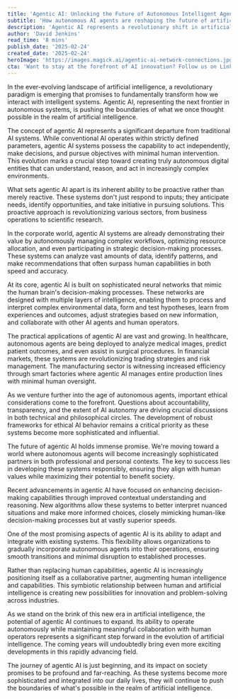 ```yaml
---
title: 'Agentic AI: Unlocking the Future of Autonomous Intelligent Agents'
subtitle: 'How autonomous AI agents are reshaping the future of artificial intelligence'
description: 'Agentic AI represents a revolutionary shift in artificial intelligence, enabling systems to act autonomously, make independent decisions, and collaborate effectively with humans. This emerging technology is transforming industries through its proactive approach and sophisticated decision-making capabilities, while raising important questions about ethics and accountability in AI development.'
author: 'David Jenkins'
read_time: '8 mins'
publish_date: '2025-02-24'
created_date: '2025-02-24'
heroImage: 'https://images.magick.ai/agentic-ai-network-connections.jpg'
cta: 'Want to stay at the forefront of AI innovation? Follow us on LinkedIn for daily updates on the latest developments in agentic AI and autonomous systems.'
---
```


In the ever-evolving landscape of artificial intelligence, a revolutionary paradigm is emerging that promises to fundamentally transform how we interact with intelligent systems. Agentic AI, representing the next frontier in autonomous systems, is pushing the boundaries of what we once thought possible in the realm of artificial intelligence.

The concept of agentic AI represents a significant departure from traditional AI systems. While conventional AI operates within strictly defined parameters, agentic AI systems possess the capability to act independently, make decisions, and pursue objectives with minimal human intervention. This evolution marks a crucial step toward creating truly autonomous digital entities that can understand, reason, and act in increasingly complex environments.

What sets agentic AI apart is its inherent ability to be proactive rather than merely reactive. These systems don't just respond to inputs; they anticipate needs, identify opportunities, and take initiative in pursuing solutions. This proactive approach is revolutionizing various sectors, from business operations to scientific research.

In the corporate world, agentic AI systems are already demonstrating their value by autonomously managing complex workflows, optimizing resource allocation, and even participating in strategic decision-making processes. These systems can analyze vast amounts of data, identify patterns, and make recommendations that often surpass human capabilities in both speed and accuracy.

At its core, agentic AI is built on sophisticated neural networks that mimic the human brain's decision-making processes. These networks are designed with multiple layers of intelligence, enabling them to process and interpret complex environmental data, form and test hypotheses, learn from experiences and outcomes, adjust strategies based on new information, and collaborate with other AI agents and human operators.

The practical applications of agentic AI are vast and growing. In healthcare, autonomous agents are being deployed to analyze medical images, predict patient outcomes, and even assist in surgical procedures. In financial markets, these systems are revolutionizing trading strategies and risk management. The manufacturing sector is witnessing increased efficiency through smart factories where agentic AI manages entire production lines with minimal human oversight.

As we venture further into the age of autonomous agents, important ethical considerations come to the forefront. Questions about accountability, transparency, and the extent of AI autonomy are driving crucial discussions in both technical and philosophical circles. The development of robust frameworks for ethical AI behavior remains a critical priority as these systems become more sophisticated and influential.

The future of agentic AI holds immense promise. We're moving toward a world where autonomous agents will become increasingly sophisticated partners in both professional and personal contexts. The key to success lies in developing these systems responsibly, ensuring they align with human values while maximizing their potential to benefit society.

Recent advancements in agentic AI have focused on enhancing decision-making capabilities through improved contextual understanding and reasoning. New algorithms allow these systems to better interpret nuanced situations and make more informed choices, closely mimicking human-like decision-making processes but at vastly superior speeds.

One of the most promising aspects of agentic AI is its ability to adapt and integrate with existing systems. This flexibility allows organizations to gradually incorporate autonomous agents into their operations, ensuring smooth transitions and minimal disruption to established processes.

Rather than replacing human capabilities, agentic AI is increasingly positioning itself as a collaborative partner, augmenting human intelligence and capabilities. This symbiotic relationship between human and artificial intelligence is creating new possibilities for innovation and problem-solving across industries.

As we stand on the brink of this new era in artificial intelligence, the potential of agentic AI continues to expand. Its ability to operate autonomously while maintaining meaningful collaboration with human operators represents a significant step forward in the evolution of artificial intelligence. The coming years will undoubtedly bring even more exciting developments in this rapidly advancing field.

The journey of agentic AI is just beginning, and its impact on society promises to be profound and far-reaching. As these systems become more sophisticated and integrated into our daily lives, they will continue to push the boundaries of what's possible in the realm of artificial intelligence.